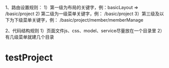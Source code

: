 1、路由设置规则：
    1）第一级为布局的关键字，例：basicLayout => /basic/project
    2) 第二级为一级菜单关键字，例： /basic/project
    3）第三级及以下为下级菜单关键字，例： /basic/project/member/memberManage

2、代码结构规则
    1）页面文件js、css、model、service尽量放在一个目录里
    2）有几级菜单就建几个目录

# testProject
